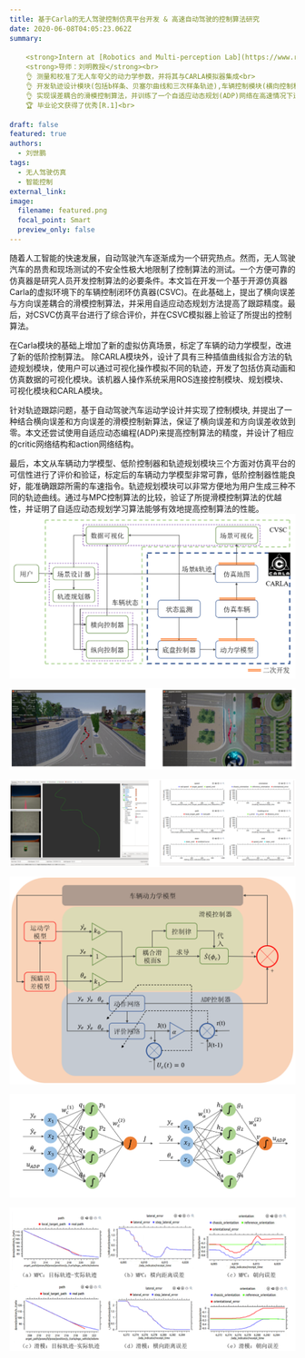 ```yaml
---
title: 基于Carla的无人驾驶控制仿真平台开发 & 高速自动驾驶的控制算法研究
date: 2020-06-08T04:05:23.062Z
summary:   

    <strong>Intern at [Robotics and Multi-perception Lab](https://www.ram-lab.com/), 香港科技大学&深圳一清科技有限公司</strong><br>
    <strong>导师：刘明教授</strong><br>
    👌 测量和校准了无人车夸父的动力学参数，并将其与CARLA模拟器集成<br>
    👌 开发轨迹设计模块(包括b样条、贝塞尔曲线和三次样条轨迹),车辆控制模块(横向控制和纵向控制)以及可视化模块<br>
    👌 实现误差耦合的滑模控制算法，并训练了一个自适应动态规划(ADP)网络在高速情况下进一步提高跟踪精度，并与传统MPC控制算法进行了比较<br>
    🏆 毕业论文获得了优秀[R.1]<br>

draft: false
featured: true
authors:
  - 刘世鹏
tags:
  - 无人驾驶仿真
  - 智能控制
external_link:
image:
  filename: featured.png
  focal_point: Smart
  preview_only: false
---
```


随着人工智能的快速发展，自动驾驶汽车逐渐成为一个研究热点。然而，无人驾驶汽车的昂贵和现场测试的不安全性极大地限制了控制算法的测试。一个方便可靠的仿真器是研究人员开发控制算法的必要条件。本文旨在开发一个基于开源仿真器Carla的虚拟环境下的车辆控制闭环仿真器(CSVC)。在此基础上，提出了横向误差与方向误差耦合的滑模控制算法，并采用自适应动态规划方法提高了跟踪精度。最后，对CSVC仿真平台进行了综合评价，并在CSVC模拟器上验证了所提出的控制算法。

在Carla模块的基础上增加了新的虚拟仿真场景，标定了车辆的动力学模型，改进了新的低阶控制算法。
除CARLA模块外，设计了具有三种插值曲线拟合方法的轨迹规划模块，使用户可以通过可视化操作模拟不同的轨迹，开发了包括仿真动画和仿真数据的可视化模块。该机器人操作系统采用ROS连接控制模块、规划模块、可视化模块和CARLA模块。

针对轨迹跟踪问题，基于自动驾驶汽车运动学设计并实现了控制模块, 并提出了一种结合横向误差和方向误差的滑模控制新算法，保证了横向误差和方向误差收敛到零。本文还尝试使用自适应动态编程(ADP)来提高控制算法的精度，并设计了相应的critic网络结构和action网络结构。

最后，本文从车辆动力学模型、低阶控制器和轨迹规划模块三个方面对仿真平台的可信性进行了评价和验证，标定后的车辆动力学模型非常可靠，低阶控制器性能良好，能准确跟踪所需的车速指令。轨迹规划模块可以非常方便地为用户生成三种不同的轨迹曲线。通过与MPC控制算法的比较，验证了所提滑模控制算法的优越性，并证明了自适应动态规划学习算法能够有效地提高控制算法的性能。
 
![](1.png "Fig1. The Simulator Structure")

![](3.png "Fig.2 The Simulator Interface")

![](4.png "Fig. 3 The Simulator User Interface")

![](5.png "Fig.4 Control Diagram")

![](6.png "Fig.5 The Structure of Neural Network")

![](7.png "Fig.6 Select Simulation Results.")